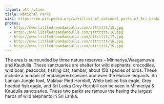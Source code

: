 ```yaml
---
layout: attraction
title: National Parks
wiki: https://en.wikipedia.org/wiki/List_of_national_parks_of_Sri_Lanka
photos:
  - http://www.littledreamdambulla.com/attttttt/15.jpg
  - http://www.littledreamdambulla.com/attttttt/16.jpg
  - http://www.littledreamdambulla.com/attttttt/17.jpg
  - http://www.littledreamdambulla.com/attttttt/18.jpg
  - http://www.littledreamdambulla.com/attttttt/19.jpg
---
```


The area is surrounded by three nature reserves – Minneriya,Wasgamuwa and 
Kaudulla.
These sanctuaries are shelter for wild elephants, crocodiles, 
wild boar, peacocks, fishing cat, sambar, about 150 species of birds. These  
include a number of endangered species and even the elusive leopards. Sri Lankan 
Jungle fowl, Malabar Pied Hornbill, White bellied fish eagle, Grey headed 
fish eagle, and Sri Lanka Grey Hornbill can be seen in Minneriya & Kaudulla 
sanctuaries. These two parks are famous the having the largest herds of 
wild elephants in Sri Lanka.

